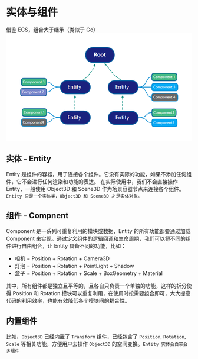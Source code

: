 # 实体与组件
借鉴 ECS，组合大于继承（类似于 Go）
![](./image.png)

## 实体 - Entity
Entity 是组件的容器，用于连接各个组件。它没有实际的功能，如果不添加任何组件，它不会进行任何渲染和功能的表达。 在实际使用中，我们不会直接操作 Entity，一般使用 Object3D 和 Scene3D 作为场景容器节点来连接各个组件。`Entity 只是一个实体类，Object3D 和 Scene3D 才是实体对象。`

## 组件 - Compnent
Component 是一系列可重复利用的模块或数据，Entity 的所有功能都要通过加载 Component 来实现。通过定义组件的逻辑回调和生命周期，我们可以将不同的组件进行自由组合，让 Entity 具备不同的功能，比如：

- 相机 = Position + Rotation + Camera3D
- 灯泡 = Position + Rotation + PointLight + Shadow
- 盒子 = Position + Rotation + Scale + BoxGeometry + Material

其中，所有组件都是独立且平等的，且各自只负责一个单独的功能，这样的拆分使得 Position 和 Rotation 模块可以重复利用，在使用时按需要组合即可，大大提高代码的利用效率，也能有效降低各个模块间的耦合性。

## 内置组件
比如，`Object3D` 已经内置了 `Transform` 组件，已经包含了 `Position`, `Rotation`, `Scale` 等相关功能，方便用户去操作 `Object3D` 的空间变换。`Entity 实体会自带会多组件`